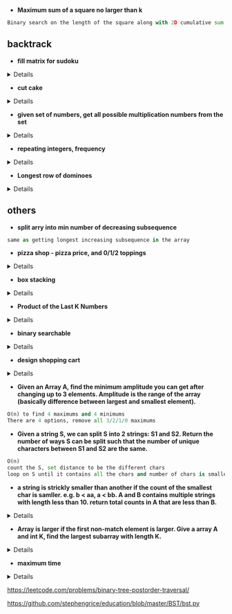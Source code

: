 * **Maximum sum of a square no larger than k**

```python
Binary search on the length of the square along with 2D cumulative sum
```

## backtrack

* **fill matrix for sudoku**
<details>

```python
def myrow(pos, n):
    # Returns a list of indices of all elements in the row containing position
    output = []
    pos = pos % n
    return list(range(pos,n**2,n))
    
def mycol(pos, n):
    # Returns a list of indices of all elements in the column containing position
    output = []
    pos = (pos // n)*n
    return list(range(pos, pos +n))

def top_diagonal(n):
    # Returns a list of indices of all elements in the top left to bottom right diagonal
    return [i*n + i for i in range(n)]

def other_diagonal(n):
    # Returns a list of indices of all elements in top right to bottom left diagonal
    return [i*n + n - i - 1 for i in range(n)]

def issafe(board, pos, x, n):
    # Returns True if x can be placed on the board
    global global_sum
    if(board[pos] is not None):
        return False
    if(x in board):
        return False
    if(pos == myrow(pos, n)[-1]):
        if(x + sum([board[r] for r in myrow(pos, n)[:-1]]) != global_sum):
            return False
    if(pos == mycol(pos, n)[-1]):
        if(x + sum([board[r] for r in mycol(pos, n)[:-1]]) != global_sum):
            return False
    if(pos == top_diagonal(n)[-1]):
        if(x + sum([board[r] for r in top_diagonal(n)[:-1]]) != global_sum):
            return False
    if(pos == other_diagonal(n)[-1]):
        if(x + sum([board[r] for r in other_diagonal(n)[:-1]]) != global_sum):
            return False
    return True

def fill(board, pos, n):
    #Backtracking through the board
    if(pos >= n**2):
        return True
    for num in range(1, n**2+1):
        if(issafe(board, pos, num, n)):
            board[pos] = num
            if(fill(board, pos+1, n)):
                return True
            else:
                board[pos] = None
    return False

n = 3
global_sum = n*(n**2+1)/2
board = [None]*(n**2)
val = fill(board, 0, n)
output = []
for i in range(n):
    output.append(board[i*n:i*n+n])
print(output)
print(val)
```
</details>

* **cut cake**
<details>

```python
# Complexity O((H*W*K)*(H+W))
def solution(cake, k):
    R = len(cake)
    C = len(cake[0])
    straw = [[0] * (C+1) for _ in range(R+1)]
    dp = [[[0] * (k+1) for i in range(C+1)] for _ in range(R+1)]
    
    for i in range(R-1, -1, -1):
        for j in range(C-1, -1, -1):
            if i == R-1 and j == C-1:
                straw[i][j] = 1 if cake[i][j] == 'v' else 0
            elif i == R-1:
                straw[i][j] = straw[i][j+1] + 1 if cake[i][j] == 'v' else 0
            elif j == C-1:
                straw[i][j] = straw[i+1][j] + 1 if cake[i][j] == 'v' else 0
            else:
                straw[i][j] = straw[i+1][j] + straw[i][j+1] - straw[i+1][j+1] + 1 if cake[i][j] == 'v' else 0
    
    for i in range(R-1, -1, -1):
        for j in range(C-1, -1, -1):
            dp[i][j][0] = 0
            dp[i][j][1] = 1 if straw[i][j] > 0 else 0
            if i == R-1 and j == C-1:
                continue
            for cuts in range(2, k+1):
                curr = straw[i][j]
                for row in range(i, R):
                    if straw[row+1][j] < curr:
                        dp[i][j][cuts] += dp[row+1][j][cuts-1]

                # Cutting Ways vertically
                for col in range(j, C):
                    if straw[i][col+1] < curr:
                        dp[i][j][cuts] += dp[i][col+1][cuts-1]
    return dp[0][0][k]
```
</details>

* **given set of numbers, get all possible multiplication numbers from the set**
<details>

```python
def solution(arr):
    res = [1]
    for num in arr:
        l = len(res)
        for i in range(l):
            res.append(res[i]*num)
    return res
```
</details>

* **repeating integers, frequency**
<details>

```python
def hasRepeats(nums, repeats):
    histogram = {}
    for num in nums:
        if num not in histogram:
            histogram[num] = 0
        histogram[num] += 1

    budget = list(histogram.values())

    def helper(budget,costs):

        if len(costs) == 0:
            return True

        c = costs.pop()
        for i in range(len(budget)):
            if budget[i] < c:
                continue
            
            budget[i] -= c
            if helper(budget,costs)
                return True
            budget[i] += c
        
        return False
    
    return helper(budget,repeats)
```
</details>

* **Longest row of dominoes**
<details>

```python
def solution(dominoes):
    def helper(dominoes, sol):
        if len(sol) > len(res):
            res = sol[:]

        for i in range(len(dominoes)):
            if not sol or sol[-1][1] == dominoes[i][0]:
                sol.append(dominoes[i])
                new_dominoes = dominoes[:i] + dominoes[i+1:]
                helper(new_dominoes, sol)
                sol.pop()

    res = []
    helper(dominoes, [])
    return res
```
</details>

## others

* **split arry into min number of decreasing subsequence**
```python
same as getting longest increasing subsequence in the array
```

* **pizza shop - pizza price, and 0/1/2 toppings**
<details>

```python
def closestPrice(pizzas, toppings, x):
    import bisect
    closest = float('inf')
    new_toppings = [0]
# Generate combinations for 0, 1, and 2 toppings
    for i in range(len(toppings)):
        new_toppings.append(toppings[i])
        for j in range(i+1, len(toppings)):
            new_toppings.append(toppings[i] + toppings[j])
    new_toppings.sort()
    for pizza in pizzas:
        idx = bisect.bisect_left(new_toppings, x - pizza)
        for j in range(idx-1, idx+2):
            if 0 <= j < len(new_toppings):
                diff = abs(pizza + new_toppings[j] - x)
                if diff == abs(closest - x):
                    closest = min(closest, pizza + new_toppings[j]) # When two are equal, take the lowest one according to example 3
                elif diff < abs(closest - x):
                    closest = pizza + new_toppings[j]
    return closest
```
</details>

* **box stacking**
<details>

```Java
private static int solve1(int[][] nums) {
	Arrays.sort(nums, (a, b) -> a[0] == b[0] ? a[1] == b[1] ? a[2] - b[2] : a[1] - b[1] : a[0] - b[0]);
	int res = 0;
	int dp[] = new int[nums.length];
	for (int i = 0; i < nums.length; i++) {
		dp[i] = 1;
		for (int j = 0; j < i; j++) {
			if (nums[j][0] < nums[i][0] && nums[j][1] < nums[i][1] && nums[j][2] < nums[i][2])
				dp[i] = Math.max(dp[i], dp[j] + 1);
		}
		res = Math.max(dp[i], res);
	}
	return res;
}
```
</details>

* **Product of the Last K Numbers**
<details>

```python
class ProductOfNumbers:
    def __init__(self):
        self.product_table = [1]
        
    def add(self, num):
        if num != 0:
            self.product_table.append( num * self.product_table[-1] )
        else:
            self.product_table = [1]
            
    def getProduct(self, k):
        if k >= len( self.product_table ):
            return 0
        else:
            return self.product_table[-1] // self.product_table[-(k+1)]
```

```java
public class SlidingWindow {
    private LinkedList<Integer> storage;
    private int size;
    private int numZeros;
    private Integer product;

    public SlidingWindow(int k) {
        storage = new LinkedList<Integer>();
        size = k;
        product = new Integer(1);
    }

    public void add(int val) {
        if (size < 1) {
            return;
        }
        if (storage.size() >= size) {
            int divisor = storage.pollFirst();
            if (divisor == 0) {
                --numZeros;
            } else {
                product /= divisor;
            }
        }
        if (val == 0) {
            ++numZeros;
        } else {
            product *= val;
        }
        storage.addLast(val);
    }

    public int getProduct() {
        if (size == 0 || numZeros > 0) {
            return 0;
        }
        return product;
    }
}
```
</details>

* **binary searchable**
<details>

```python
def bs(arr):
    res = [False] * len(arr)
    def helper(left, right, upper, lower):
        if left <= right:
            mid = left + (right - left) // 2
            if arr[mid] > lower and arr[mid] < upper:
                res[mid] = True

            if left < right:
                helper(mid+1, right, upper, max(lower, arr[mid]))
                helper(left, mid-1, min(upper, arr[mid]), lower)
                
    helper(0, len(arr)-1, float('inf'), float('-inf'))
    
    return res
```
</details>

* **design shopping cart**
<details>

```java
public class ShoppingCart {
	// map1: offerID: prodID, price
    // map2: prodID: price, offerID (BST)
	public void addOffer(productID, offerID, price) {
	}

	public void removeOffer(offerID) {
	}

	public long getClosestOffer(productID, price) {
	}

}
```
</details>

* **Given an Array A, find the minimum amplitude you can get after changing up to 3 elements. Amplitude is the range of the array (basically difference between largest and smallest element).**

```python
O(n) to find 4 maximums and 4 minimums
There are 4 options, remove all 3/2/1/0 maximums
```

* **Given a string S, we can split S into 2 strings: S1 and S2. Return the number of ways S can be split such that the number of unique characters between S1 and S2 are the same.**

```python
O(n)
count the S, set distance to be the different chars
loop on S until it contains all the chars and number of chars is smaller than total count
```

* **a string is strickly smaller than another if the count of the smallest char is samller. e.g. b < aa, a < bb. A and B contains multiple strings with length less than 10. return total counts in A that are less than B.**
<details>

```python
def solve(A, B):
    wordsA = A.split(",")
    wordsB = B.split(",")
    freqCounter = [0] * 11
    
    for w in wordsA:
        minFreq = w.count(min(w))
        freqCounter[minFreq] += 1
    
    toReturn = []
    for w in wordsB:
        minFreq = w.count(min(w))
        toReturn.append(sum(freqCounter[:minFreq]))
    
    return toReturn
```
</details>

* **Array is larger if the first non-match element is larger. Give a array A and int K, find the largest subarray with length K.**
<details>

```python
# for unique values:
def largest_subarray(a, k):
    first_idx = 0
    for x in range(1, len(a) - k + 1):
        if a[first_idx] < a[x]:
            first_idx = x

    return a[first_idx:first_idx+k]

# non unique values
def largest_subarray(a, k):
    first_idx = 0
    for x in range(1, len(a) - k + 1):
        for i in range(k):
            if a[first_idx + i] < a[x + i]:
                first_idx = x
                break
            elif a[first_idx + i] > a[x + i]:
                break

    return a[first_idx:first_idx+k]
```
</details>

* **maximum time**
<details>

```python
def giveMeMaxTime(time):
    time = list(time)

    if time[0] == '?':
        if time[1] <= '3' or time[1] == '?':
            time[0] = '2'
        else:
            time[0] = '1'

    time[1] == '?':
        if time[0] == '2':
            time[1] = '3'
        else:
            time[1] = '9'

    if time[3] == '?':
        time[3] = '5'
    if time[4] == '?':
        time[4] = '9'

    return "".join(time)
```
</details>



https://leetcode.com/problems/binary-tree-postorder-traversal/


https://github.com/stephengrice/education/blob/master/BST/bst.py



